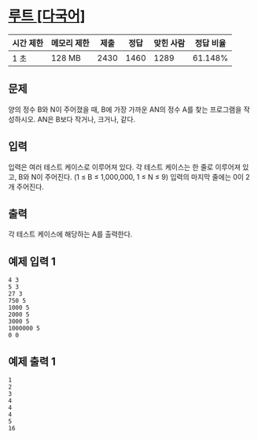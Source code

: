 # [루트 [다국어]](https://www.acmicpc.net/problem/4619)

| 시간 제한 | 메모리 제한 | 제출 | 정답 | 맞힌 사람 | 정답 비율 |
| --- | --- | --- | --- | --- | --- |
| 1 초 | 128 MB | 2430 | 1460 | 1289 | 61.148% |

## 문제

양의 정수 B와 N이 주어졌을 때, B에 가장 가까운 AN의 정수 A를 찾는 프로그램을 작성하시오. AN은 B보다 작거나, 크거나, 같다.

## 입력

입력은 여러 테스트 케이스로 이루어져 있다. 각 테스트 케이스는 한 줄로 이루어져 있고, B와 N이 주어진다. (1 ≤ B ≤ 1,000,000, 1 ≤ N ≤ 9) 입력의 마지막 줄에는 0이 2개 주어진다.

## 출력

각 테스트 케이스에 해당하는 A를 출력한다.

## 예제 입력 1

```
4 3
5 3
27 3
750 5
1000 5
2000 5
3000 5
1000000 5
0 0

```

## 예제 출력 1

```
1
2
3
4
4
4
5
16
```
